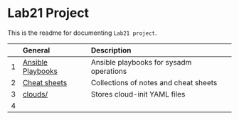 # Lab21 Project
This is the readme for documenting `Lab21 project`.

|        | General    | Description                               |
| -----: | :--------- | :----------------------------------------- |
|  1     | [Ansible Playbooks](https://github.com/myseq/notes/tree/main/playbooks "     ~ Ansible Playbooks")  | Ansible playbooks for sysadm operations |
|  2     | [Cheat sheets](https://github.com/myseq/notes/ "     ~ Cheat sheets and notes")    | Collections of notes and cheat sheets |
|  3     | [clouds/](https://github.com/myseq/Lab21/tree/main/clouds "") | Stores cloud-init YAML files |
|  4     |      |    |
